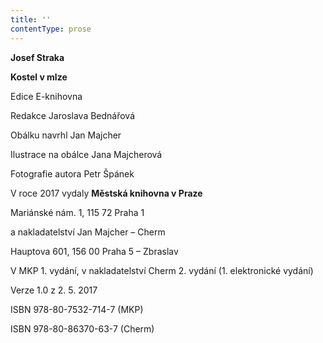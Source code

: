 ```yaml
---
title: ''
contentType: prose
---
```


<section>

**Josef Straka**

**Kostel v mlze**

Edice E-knihovna

Redakce Jaroslava Bednářová

Obálku navrhl Jan Majcher

Ilustrace na obálce Jana Majcherová

Fotografie autora Petr Špánek

V roce 2017 vydaly **Městská knihovna v Praze**

Mariánské nám. 1, 115 72 Praha 1

a nakladatelství Jan Majcher – Cherm

Hauptova 601, 156 00 Praha 5 – Zbraslav

V MKP 1. vydání, v nakladatelství Cherm 2. vydání (1. elektronické vydání) 

Verze 1.0 z 2. 5. 2017

ISBN 978-80-7532-714-7 (MKP)

ISBN 978-80-86370-63-7 (Cherm)

</section>
